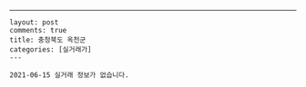 ---
    layout: post
    comments: true
    title: 충청북도 옥천군
    categories: [실거래가]
    ---

    2021-06-15 실거래 정보가 없습니다.

    